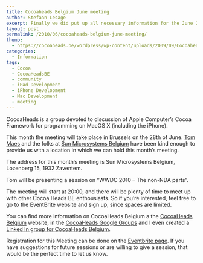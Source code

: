 ```yaml
---
title: Cocoaheads Belgium June meeting
author: Stefaan Lesage
excerpt: Finally we did put up all necessary information for the June 2010 Cocoaheads Belgium Meeting.
layout: post
permalink: /2010/06/cocoaheads-belgium-june-meeting/
thumb:
  - https://cocoaheads.be/wordpress/wp-content/uploads/2009/09/CocoaheadsBE.png
categories:
  - Information
tags:
  - Cocoa
  - CocoaHeadsBE
  - community
  - iPad Development
  - iPhone Development
  - Mac Development
  - meeting
---
```

CocoaHeads is a group devoted to discussion of Apple Computer&#8217;s Cocoa Framework for programming on MacOS X (including the iPhone). 

This month the meeting will take place in Brussels on the 28th of June. [Tom Maes][1] and the folks at [Sun Microsystems Belgium][2] have been kind enough to provide us with a location in which we can hold this month&#8217;s meeting. 

The address for this month&#8217;s meeting is Sun Microsystems Belgium, Lozenberg 15, 1932 Zaventem.

Tom will be presenting a session on &#8220;WWDC 2010 &#8211; The non-NDA parts&#8221;.

The meeting will start at 20:00, and there will be plenty of time to meet up with other Cocoa Heads BE enthousiasts. So if you&#8217;re interested, feel free to go to the EventBrite website and sign up, since spaces are limited.

You can find more information on CocoaHeads Belgium a the [CocoaHeads Belgium][3] website, in the [CocoaHeads Google Groups][4] and I even created a [Linked In group for CocoaHeads Belgium][5].

Registration for this Meeting can be done on the [Eventbrite page][6]. If you have suggestions for future sessions or are willing to give a session, that would be the perfect time to let us know.

 [1]: http://www.twitter.com/tmaes
 [2]: http://be.sun.com/
 [3]: http://bit.ly/65IVVW "CocoaHeads Belgium"
 [4]: http://groups.google.com/group/cocoaheadsbe
 [5]: http://www.linkedin.com/groups?gid=2342382&trk=hb_side_g
 [6]: http://bit.ly/adpMmU